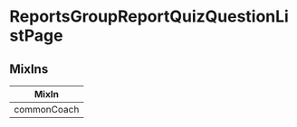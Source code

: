 # ReportsGroupReportQuizQuestionListPage

## MixIns

<!-- @vuese:ReportsGroupReportQuizQuestionListPage:mixIns:start -->
|MixIn|
|---|
|commonCoach|

<!-- @vuese:ReportsGroupReportQuizQuestionListPage:mixIns:end -->
